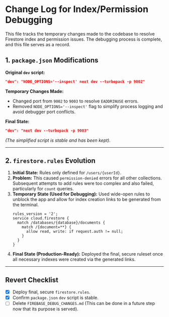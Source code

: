 # Change Log for Index/Permission Debugging

This file tracks the temporary changes made to the codebase to resolve Firestore index and permission issues. The debugging process is complete, and this file serves as a record.

## 1. `package.json` Modifications

**Original `dev` script:**
```json
"dev": "NODE_OPTIONS='--inspect' next dev --turbopack -p 9002"
```

**Temporary Changes Made:**
- Changed port from `9002` to `9003` to resolve `EADDRINUSE` errors.
- Removed `NODE_OPTIONS='--inspect'` flag to simplify process logging and avoid debugger port conflicts.

**Final State:**
```json
"dev": "next dev --turbopack -p 9003"
```
*(The simplified script is stable and has been kept).*

---

## 2. `firestore.rules` Evolution

1.  **Initial State:** Rules only defined for `/users/{userId}`.
2.  **Problem:** This caused `permission-denied` errors for all other collections. Subsequent attempts to add rules were too complex and also failed, particularly for `count` queries.
3.  **Temporary State (Used for Debugging):** Used wide-open rules to unblock the app and allow for index creation links to be generated from the terminal.
    ```
    rules_version = '2';
    service cloud.firestore {
      match /databases/{database}/documents {
        match /{document=**} {
          allow read, write: if request.auth != null;
        }
      }
    }
    ```
4.  **Final State (Production-Ready):** Deployed the final, secure ruleset once all necessary indexes were created via the generated links.

---

## Revert Checklist

- [x] Deploy final, secure `firestore.rules`.
- [x] Confirm `package.json` `dev` script is stable.
- [ ] Delete `FIREBASE_DEBUG_CHANGES.md` (This can be done in a future step now that its purpose is served).
